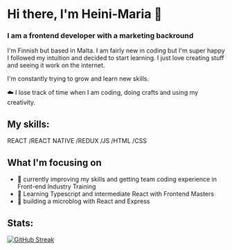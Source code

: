 # Hi there, I'm Heini-Maria 👋

### I am a frontend developer with a marketing backround

I'm Finnish but based in Malta. I am fairly new in coding but I'm super happy I followed my intuition and decided to start learning. I just love creating stuff and seeing it work on the internet.

I'm constantly trying to grow and learn new skills. <br />

☁️ I lose track of time when I am coding, doing crafts and using my creativity.

## My skills:

REACT /REACT NATIVE /REDUX /JS /HTML /CSS

## What I'm focusing on

* 📖 currently improving my skills and getting team coding experience in Front-end Industry Training  
* 🔎 Learning Typescript and intermediate React with Frontend Masters
* 🚀 building a microblog with React and Express

## Stats:

[![GitHub Streak](https://streak-stats.demolab.com?user=Heini-Maria&theme=buefy&hide_border=true&border_radius=4.7)](https://git.io/streak-stats)




